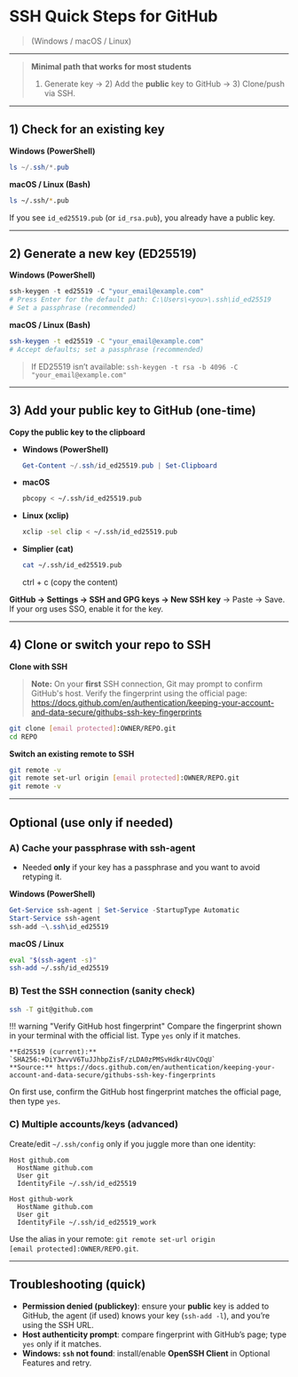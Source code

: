 # SSH Quick Steps for GitHub

> (Windows / macOS / Linux)

---

> **Minimal path that works for most students**
>
> 1. Generate key → 2) Add the **public** key to GitHub → 3) Clone/push via SSH.

---

## 1) Check for an existing key

**Windows (PowerShell)**

```powershell
ls ~/.ssh/*.pub
```

**macOS / Linux (Bash)**

```bash
ls ~/.ssh/*.pub
```

If you see `id_ed25519.pub` (or `id_rsa.pub`), you already have a public key.

---

## 2) Generate a new key (ED25519)

**Windows (PowerShell)**

```powershell
ssh-keygen -t ed25519 -C "your_email@example.com"
# Press Enter for the default path: C:\Users\<you>\.ssh\id_ed25519
# Set a passphrase (recommended)
```

**macOS / Linux (Bash)**

```bash
ssh-keygen -t ed25519 -C "your_email@example.com"
# Accept defaults; set a passphrase (recommended)
```

> If ED25519 isn’t available: `ssh-keygen -t rsa -b 4096 -C "your_email@example.com"`

---

## 3) Add your **public** key to GitHub (one-time)

**Copy the public key to the clipboard**

* **Windows (PowerShell)**

  ```powershell
  Get-Content ~/.ssh/id_ed25519.pub | Set-Clipboard
  ```
* **macOS**

  ```bash
  pbcopy < ~/.ssh/id_ed25519.pub
  ```
* **Linux (xclip)**

  ```bash
  xclip -sel clip < ~/.ssh/id_ed25519.pub
  ```
* **Simplier (cat)**
  ```bash
  cat ~/.ssh/id_ed25519.pub
  ```
  ctrl + c (copy the content)


**GitHub → Settings → SSH and GPG keys → New SSH key** → Paste → Save. If your org uses SSO, enable it for the key.

---

## 4) Clone or switch your repo to SSH

**Clone with SSH**

> **Note:** On your **first** SSH connection, Git may prompt to confirm GitHub's host. Verify the fingerprint using the official page: https://docs.github.com/en/authentication/keeping-your-account-and-data-secure/githubs-ssh-key-fingerprints


```bash
git clone [email protected]:OWNER/REPO.git
cd REPO
```

**Switch an existing remote to SSH**

```bash
git remote -v
git remote set-url origin [email protected]:OWNER/REPO.git
git remote -v
```

---

## Optional (use only if needed)

### A) Cache your passphrase with ssh-agent

* Needed **only** if your key has a passphrase and you want to avoid retyping it.

**Windows (PowerShell)**

```powershell
Get-Service ssh-agent | Set-Service -StartupType Automatic
Start-Service ssh-agent
ssh-add ~\.ssh\id_ed25519
```

**macOS / Linux**

```bash
eval "$(ssh-agent -s)"
ssh-add ~/.ssh/id_ed25519
```

### B) Test the SSH connection (sanity check)

```bash
ssh -T git@github.com
```

!!! warning "Verify GitHub host fingerprint"
    Compare the fingerprint shown in your terminal with the official list. Type `yes` only if it matches.

    **Ed25519 (current):** `SHA256:+DiY3wvvV6TuJJhbpZisF/zLDA0zPMSvHdkr4UvCOqU`  
    **Source:** https://docs.github.com/en/authentication/keeping-your-account-and-data-secure/githubs-ssh-key-fingerprints


On first use, confirm the GitHub host fingerprint matches the official page, then type `yes`.

### C) Multiple accounts/keys (advanced)

Create/edit `~/.ssh/config` only if you juggle more than one identity:

```sshconfig
Host github.com
  HostName github.com
  User git
  IdentityFile ~/.ssh/id_ed25519

Host github-work
  HostName github.com
  User git
  IdentityFile ~/.ssh/id_ed25519_work
```

Use the alias in your remote: `git remote set-url origin [email protected]:OWNER/REPO.git`.

---

## Troubleshooting (quick)

* **Permission denied (publickey)**: ensure your **public** key is added to GitHub, the agent (if used) knows your key (`ssh-add -l`), and you’re using the SSH URL.
* **Host authenticity prompt**: compare fingerprint with GitHub’s page; type `yes` only if it matches.
* **Windows: `ssh` not found**: install/enable **OpenSSH Client** in Optional Features and retry.
